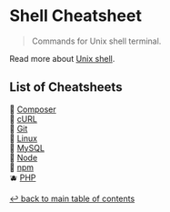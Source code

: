 # Shell Cheatsheet
> Commands for Unix shell terminal.

Read more about [Unix shell](https://en.wikipedia.org/wiki/Unix_shell.md).

## List of Cheatsheets

:grapes: [Composer](composer.md)\
:watermelon: [cURL](curl.md)\
:lemon: [Git](git.md)\
:pineapple: [Linux](linux.md)\
:apple: [MySQL](mysql.md)\
:pear: [Node](node.md)\
:cherries: [npm](npm.md)\
:blueberries: [PHP](php.md)

[↩ back to main table of contents](../README.md#main-table-of-contents)
